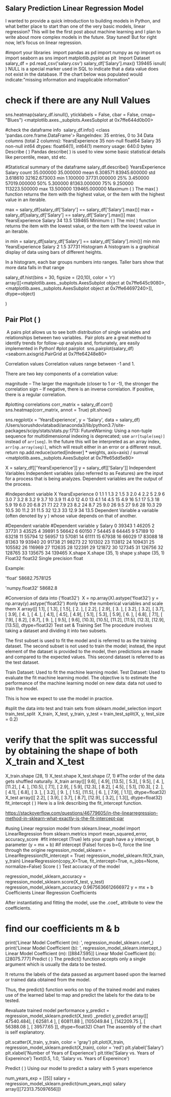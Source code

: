 ## Salary Prediction Linear Regression Model

I wanted to provide a quick introduction to building models in Python, and what better place to start than one of the very basic models, linear regression? This will be the first post about machine learning and I plan to write about more complex models in the future. Stay tuned! But for right now, let’s focus on linear regression.

#import your libraries
​
import pandas as pd
import numpy as np
import os
import seaborn as sns
import matplotlib.pyplot as plt
​
Import Dataset
salary_df = pd.read_csv('salary.csv')
salary_df['Salary'].max()
139465
isnull( )
NULL is a special marker used in SQL to indicate that a data value does not exist in the database. If the chart below was populated would indicate:"missing information and inapplicable information"

# check if there are any Null Values
sns.heatmap(salary_df.isnull(), yticklabels = False, cbar = False, cmap= "Blues")
<matplotlib.axes._subplots.AxesSubplot at 0x7ffe644d0b00>

#check the dataframe info
​
salary_df.info()
<class 'pandas.core.frame.DataFrame'>
RangeIndex: 35 entries, 0 to 34
Data columns (total 2 columns):
YearsExperience    35 non-null float64
Salary             35 non-null int64
dtypes: float64(1), int64(1)
memory usage: 640.0 bytes
Describe ( )
Pandas describe( ) is used to view some basic statistical details like percentile, mean, std etc.

#Statistical summary of the dataframe
salary_df.describe()
YearsExperience	Salary
count	35.000000	35.000000
mean	6.308571	83945.600000
std	3.618610	32162.673003
min	1.100000	37731.000000
25%	3.450000	57019.000000
50%	5.300000	81363.000000
75%	9.250000	113223.500000
max	13.500000	139465.000000
Maximum ( )
The max( ) function returns the item with the highest value, or the item with the highest value in an iterable.

max = salary_df[salary_df['Salary'] == salary_df['Salary'].max()]
max = salary_df[salary_df['Salary'] == salary_df['Salary'].max()]
max
YearsExperience	Salary
34	13.5	139465
Minimum ( )
The min( ) function returns the item with the lowest value, or the item with the lowest value in an iterable.

in
min = salary_df[salary_df['Salary'] == salary_df['Salary'].min()]
min
min
YearsExperience	Salary
2	1.5	37731
Histogram
A histogram is a graphical display of data using bars of different heights.

In a histogram, each bar groups numbers into ranges. Taller bars show that more data falls in that range

salary_df.hist(bins = 30, figsize = (20,10), color = 'r')
array([[<matplotlib.axes._subplots.AxesSubplot object at 0x7ffe645c9080>,
        <matplotlib.axes._subplots.AxesSubplot object at 0x7ffe64697240>]],
      dtype=object)

  )
## Pair Plot (  )
​
A pairs plot allows us to see both distribution of single variables and relationships between two variables. 
​
Pair plots are a great method to identify trends for follow-up analysis and, fortunately, are easily implemented in Python!
#plot pairplot
​
sns.pairplot(salary_df)
<seaborn.axisgrid.PairGrid at 0x7ffe64248e80>

Correlation values
Correlation values range between -1 and 1.

There are two key components of a correlation value:

magnitude – The larger the magnitude (closer to 1 or -1), the stronger the correlation sign – If negative, there is an inverse correlation. If positive, there is a regular correlation.

#plotting correlations 
corr_matrix = salary_df.corr()
sns.heatmap(corr_matrix, annot = True)
plt.show()

sns.regplot(x = 'YearsExperience', y = 'Salary', data = salary_df)
/Users/sorushdovlatabadi/anaconda3/lib/python3.7/site-packages/scipy/stats/stats.py:1713: FutureWarning: Using a non-tuple sequence for multidimensional indexing is deprecated; use `arr[tuple(seq)]` instead of `arr[seq]`. In the future this will be interpreted as an array index, `arr[np.array(seq)]`, which will result either in an error or a different result.
  return np.add.reduce(sorted[indexer] * weights, axis=axis) / sumval
<matplotlib.axes._subplots.AxesSubplot at 0x7ffe65dd5e80>

X = salary_df[['YearsExperience']]
y = salary_df[['Salary']]
Independent Variables
Independent variables (also referred to as Features) are the input for a process that is being analyzes. Dependent variables are the output of the process.

#Independent variable
X
YearsExperience
0	1.1
1	1.3
2	1.5
3	2.0
4	2.2
5	2.9
6	3.0
7	3.2
8	3.2
9	3.7
10	3.9
11	4.0
12	4.0
13	4.1
14	4.5
15	4.9
16	5.1
17	5.3
18	5.9
19	6.0
20	6.8
21	7.1
22	7.9
23	8.2
24	8.7
25	9.0
26	9.5
27	9.6
28	10.3
29	10.5
30	11.2
31	11.5
32	12.3
33	12.9
34	13.5
Dependent Variable
a variable (often denoted by y ) whose value depends on that of another.

#Dependent variable
#Dependent variable
y
Salary
0	39343
1	46205
2	37731
3	43525
4	39891
5	56642
6	60150
7	54445
8	64445
9	57189
10	63218
11	55794
12	56957
13	57081
14	61111
15	67938
16	66029
17	83088
18	81363
19	93940
20	91738
21	98273
22	101302
23	113812
24	109431
25	105582
26	116969
27	112635
28	122391
29	121872
30	127345
31	126756
32	128765
33	135675
34	139465
X.shape
X.shape
(35, 1)
shape
y.shape
(35, 1)
Float32
float32 Single precision float

Example:

'float' 58682.7578125

'numpy.float32' 58682.8

#Conversion of data into ('float32')
​
X = np.array(X).astype('float32')
y = np.array(y).astype('float32')
#only take the numberical variables and scale them
X
array([[ 1.1],
       [ 1.3],
       [ 1.5],
       [ 2. ],
       [ 2.2],
       [ 2.9],
       [ 3. ],
       [ 3.2],
       [ 3.2],
       [ 3.7],
       [ 3.9],
       [ 4. ],
       [ 4. ],
       [ 4.1],
       [ 4.5],
       [ 4.9],
       [ 5.1],
       [ 5.3],
       [ 5.9],
       [ 6. ],
       [ 6.8],
       [ 7.1],
       [ 7.9],
       [ 8.2],
       [ 8.7],
       [ 9. ],
       [ 9.5],
       [ 9.6],
       [10.3],
       [10.5],
       [11.2],
       [11.5],
       [12.3],
       [12.9],
       [13.5]], dtype=float32)
Test set & Training Set
The procedure involves taking a dataset and dividing it into two subsets.

The first subset is used to fit the model and is referred to as the training dataset. The second subset is not used to train the model; instead, the input element of the dataset is provided to the model, then predictions are made and compared to the expected values. This second dataset is referred to as the test dataset.

Train Dataset: Used to fit the machine learning model. Test Dataset: Used to evaluate the fit machine learning model. The objective is to estimate the performance of the machine learning model on new data: data not used to train the model.

This is how we expect to use the model in practice.

#split the data into test and train sets
from sklearn.model_selection import train_test_split
​
X_train, X_test, y_train, y_test = train_test_split(X, y, test_size = 0.2)
# verify that the split was successful by obtaining the shape of both X_train and X_test
X_train.shape
(28, 1)
X_test.shape
X_test.shape
(7, 1)
#The order of the data gets shuffled naturally.
X_train
array([[ 9.6],
       [ 4.9],
       [13.5],
       [ 5.3],
       [ 9.5],
       [ 4. ],
       [11.2],
       [ 4. ],
       [10.5],
       [ 7.1],
       [ 2.9],
       [ 5.9],
       [12.3],
       [ 8.2],
       [ 4.5],
       [ 5.1],
       [10.3],
       [ 2. ],
       [ 4.1],
       [ 6.8],
       [ 3. ],
       [ 3.2],
       [ 9. ],
       [ 1.5],
       [11.5],
       [ 6. ],
       [ 7.9],
       [ 1.1]], dtype=float32)
X_test
array([[ 2.2],
       [ 3.9],
       [ 3.7],
       [ 8.7],
       [12.9],
       [ 3.2],
       [ 1.3]], dtype=float32)
fit_intercept ( )
Here is a link describing the fit_intercept function.

https://stackoverflow.com/questions/46779605/in-the-linearregression-method-in-sklearn-what-exactly-is-the-fit-intercept-par

#using Linear regrssion model
from sklearn.linear_model import LinearRegression
from sklearn.metrics import mean_squared_error, accuracy_score
​
#fit intercept (True) lets your graph have a y intercept, b parameter (y = mx + b)
#if intercept (False) forces b=0, force the line through the origine 
regression_model_sklearn = LinearRegression(fit_intercept = True)
regression_model_sklearn.fit(X_train, y_train)
LinearRegression(copy_X=True, fit_intercept=True, n_jobs=None,
         normalize=False)
Score ( )
Test accuracy of the model

regression_model_sklearn_accuracy = regression_model_sklearn.score(X_test, y_test)
regression_model_sklearn_accuracy
0.9675636612666972
y = mx + b Coefficients
Linear Regression Coefficients

After instantiating and fitting the model, use the .coef_ attribute to view the coefficients.

# find our coefficients m & b
print('Linear Model Coefficient (m): ', regression_model_sklearn.coef_)
print('Linear Model Coefficient (b): ', regression_model_sklearn.intercept_)
Linear Model Coefficient (m):  [[8847.595]]
Linear Model Coefficient (b):  [28075.777]
Predict ( )
The predict() function accepts only a single argument which is usually the data to be tested.

It returns the labels of the data passed as argument based upon the learned or trained data obtained from the model.

Thus, the predict() function works on top of the trained model and makes use of the learned label to map and predict the labels for the data to be tested.

 #evaluate trained model performance
y_predict = regression_model_sklearn.predict(X_test)
_predict
y_predict
array([[ 47540.484],
       [ 62581.4  ],
       [ 60811.88 ],
       [105049.84 ],
       [142209.75 ],
       [ 56388.08 ],
       [ 39577.65 ]], dtype=float32)
Chart
The assembly of the chart is self explanatory.

plt.scatter(X_train, y_train, color = 'gray')
plt.plot(X_train, regression_model_sklearn.predict(X_train), color = 'red')
plt.ylabel('Salary')
plt.xlabel('Number of Years of Experience')
plt.title('Salary vs. Years of Expereince')
Text(0.5, 1.0, 'Salary vs. Years of Expereince')

Predict ( )
Using our model to predict a salary with 5 years experience

num_years_exp = [[5]]
salary = regression_model_sklearn.predict(num_years_exp)
salary
array([[72313.75097656]])
